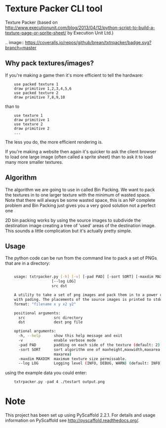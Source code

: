 # Texture Packer CLI tool

Texture Packer (based on http://www.executionunit.com/blog/2013/04/12/python-script-to-build-a-texture-page-or-sprite-sheet/ by Execution Unit Ltd.)

.. image:: https://coveralls.io/repos/github/brean/txtrpacker/badge.svg?branch=master

## Why pack textures/images?

If you're making a game then it's more efficient to tell the hardware:


```
    use packed texture 1
    draw primitive 1,2,3,4,5,6
    use packed texture 2
    draw primitive 7,8,9,10
```

than to

```
    use texture 1
    draw primitive 1
    use texture 2
    draw primitive 2
    ...
```

The less you do, the more efficient rendering is.

If you're making a website then again it's quicker to ask the client browser to load one large image (often called a sprite sheet) than to ask it to load many more smaller textures.

## Algorithm

The algorithm we are going to use in called Bin Packing. We want to pack the textures in to one larger texture with the minimum of wasted space. Note that there will always be some wasted space, this is an NP complete problem and Bin Packing just gives you a very good solution not a perfect one

2D bin packing works by using the source images to subdivide the destination image creating a tree of 'used' areas of the destination image. This sounds a little complication but it's actually pretty simple.


## Usage

The python code can be run from the command line to pack a set of PNGs that are in a directory:

```bash

    usage: txtrpacker.py [-h] [-v] [-pad PAD] [-sort SORT] [-maxdim MAXDIM]
                     [--log LOG]
                     src dst

    A utility to take a set of png images and pack them in to a power of two image
    with pading. The placements of the source images is printed to stdout in the
    format: "filename x y x2 y2"

    positional arguments:
      src             src directory
      dst             dest png file

    optional arguments:
      -h, --help      show this help message and exit
      -v              enable verbose mode
      -pad PAD        padding on each side of the texture (default: 2)
      -sort SORT      sort algorithm one of maxheight,maxwidth,maxarea (default:
                      maxarea)
      -maxdim MAXDIM  maximum texture size permissable.
      --log LOG       Logging level (INFO, DEBUG, WARN) (default: INFO)
```

using the example data you could enter:

```
    txtrpacker.py -pad 4 ./testart output.png
```



Note
====

This project has been set up using PyScaffold 2.2.1. For details and usage
information on PyScaffold see http://pyscaffold.readthedocs.org/.
